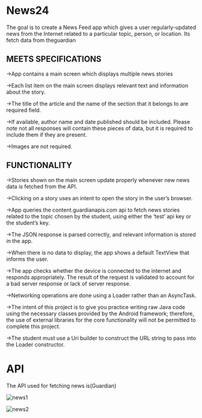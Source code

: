 # News24
The goal is to create a News Feed app which gives a user regularly-updated news from the Internet related to a particular topic, person, or location.  Its fetch data from theguardian

## MEETS SPECIFICATIONS

->App contains a main screen which displays multiple news stories


->Each list item on the main screen displays relevant text and information about the story.


->The title of the article and the name of the section that it belongs to are required field.


->If available, author name and date published should be included. Please note not all responses will contain these pieces of data, but it is required to include them if they are present.


->Images are not required.


## FUNCTIONALITY

->Stories shown on the main screen update properly whenever new news data is fetched from the API.


->Clicking on a story uses an intent to open the story in the user’s browser.


->App queries the content.guardianapis.com api to fetch news stories related to the topic chosen by the student, using either the ‘test’ api key or the student’s key.


->The JSON response is parsed correctly, and relevant information is stored in the app.

->When there is no data to display, the app shows a default TextView that informs the user.

->The app checks whether the device is connected to the internet and responds appropriately. The result of the request is validated to account for a bad server response or lack of server response.


->Networking operations are done using a Loader rather than an AsyncTask.


->The intent of this project is to give you practice writing raw Java code using the necessary classes provided by the Android framework; therefore, the use of external libraries for the core functionality will not be permitted to complete this project.


->The student must use a Uri builder to construct the URL string to pass into the Loader constructor.


# API 
The API used for fetching news is(Guardian)


![news1](https://user-images.githubusercontent.com/45606322/51956589-7cdff800-2405-11e9-9f56-0be9e903f726.png)

![news2](https://user-images.githubusercontent.com/45606322/51957144-a568f180-2407-11e9-8892-8155e61ca5d7.png)
